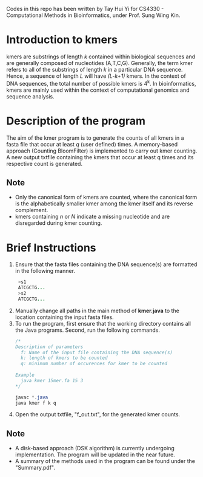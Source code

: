 Codes in this repo has been written by Tay Hui Yi for CS4330 - Computational Methods in Bioinformatics, under Prof. Sung Wing Kin.

# Introduction to kmers 
kmers are substrings of length *k* contained within biological sequences and are generally composed of nucleotides (A,T,C,G). Generally, the term kmer refers to all of the substrings of length *k* in a particular DNA sequence. Hence, a sequence of length *L* will have *(L-k+1)* kmers. In the context of DNA sequences, the total number of possible kmers is 4<sup>k</sup>. In bioinformatics, kmers are mainly used within the context of computational genomics and sequence analysis. 

# Description of the program
The aim of the kmer program is to generate the counts of all kmers in a fasta file that occur at least *q* (user defined) times. A memory-based approach (Counting BloomFilter) is implemented to carry out kmer counting. A new output txtfile containing the kmers that occur at least q  times and its respective count is generated.

## Note 
- Only the canonical form of kmers are counted, where the canonical form is the alphabetically smaller kmer among the kmer itself and its reverse complement.
- kmers containing *n* or *N* indicate a missing nucleotide and are disregarded during kmer counting. 


# Brief Instructions
1. Ensure that the fasta files containing the DNA sequence(s) are formatted in the following manner.
     ```java
      >s1 
      ATCGCTG...
      >s2
      ATCGCTG...
      ```
2. Manually change all paths in the main method of **kmer.java** to the location containing the input fasta files. 
3. To run the program, first ensure that the working directory contains all the Java programs. Second, run the following commands. 
      ```java
      /*
      Description of parameters 
        f: Name of the input file containing the DNA sequence(s)
        k: length of kmers to be counted 
        q: minimum number of occurences for kmer to be counted 
        
      Example 
        java kmer 15mer.fa 15 3
      */
      
      javac *.java 
      java kmer f k q
      ```
4. Open the output txtfile, "f_out.txt", for the generated kmer counts. 

## Note
- A disk-based approach (DSK algorithm) is currently undergoing implementation. The program will be updated in the near future. 
- A summary of the methods used in the program can be found under the "Summary.pdf".
